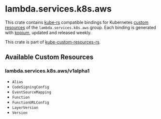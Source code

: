 <!--
SPDX-FileCopyrightText: The kube-custom-resources-rs Authors
SPDX-License-Identifier: 0BSD
 -->

# lambda.services.k8s.aws

This crate contains [kube-rs](https://kube.rs/) compatible bindings for Kubernetes [custom resources](https://kubernetes.io/docs/tasks/extend-kubernetes/custom-resources/custom-resource-definitions/) of the `lambda.services.k8s.aws` group. Each binding is generated with [kopium](https://github.com/kube-rs/kopium), updated and released weekly.

This crate is part of [kube-custom-resources-rs](https://github.com/metio/kube-custom-resources-rs).

## Available Custom Resources

### lambda.services.k8s.aws/v1alpha1
- `Alias`
- `CodeSigningConfig`
- `EventSourceMapping`
- `Function`
- `FunctionURLConfig`
- `LayerVersion`
- `Version`
